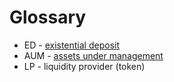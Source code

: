 # Glossary

- ED - [existential deposit](../rfcs/0002-rent-deposit.md)
- AUM - [assets under management](https://www.investopedia.com/terms/a/aum.asp)
- LP - liquidity provider (token)